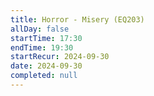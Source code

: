 ```yaml
---
title: Horror - Misery (EQ203)
allDay: false
startTime: 17:30
endTime: 19:30
startRecur: 2024-09-30
date: 2024-09-30
completed: null
---
```

